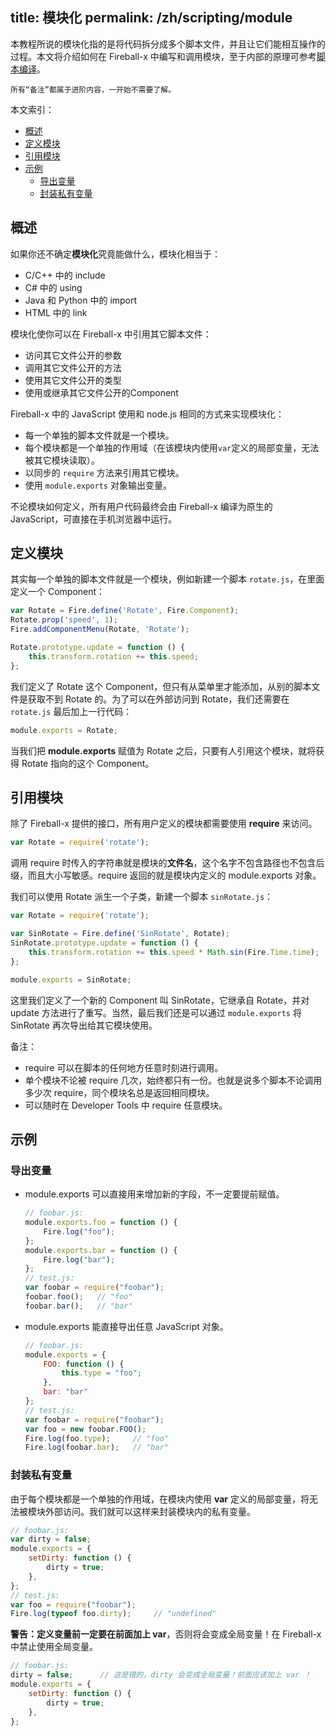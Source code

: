 title: 模块化
permalink: /zh/scripting/module
---

本教程所说的模块化指的是将代码拆分成多个脚本文件，并且让它们能相互操作的过程。本文将介绍如何在 Fireball-x 中编写和调用模块，至于内部的原理可参考[脚本编译](core/script-building.md)。
```
所有“备注”都属于进阶内容，一开始不需要了解。
```

本文索引：
- [概述](#intro)
- [定义模块](#define)
- [引用模块](#import)
- [示例](#example)
	- [导出变量](#exports)
	- [封装私有变量](#private)

## <a name="intro"></a>概述

如果你还不确定**模块化**究竟能做什么，模块化相当于：  
- C/C++ 中的 include
- C# 中的 using
- Java 和 Python 中的 import
- HTML 中的 link

模块化使你可以在 Fireball-x 中引用其它脚本文件：  
- 访问其它文件公开的参数
- 调用其它文件公开的方法
- 使用其它文件公开的类型
- 使用或继承其它文件公开的Component

Fireball-x 中的 JavaScript 使用和 node.js 相同的方式来实现模块化：  
- 每一个单独的脚本文件就是一个模块。
- 每个模块都是一个单独的作用域（在该模块内使用`var`定义的局部变量，无法被其它模块读取）。
- 以同步的 `require` 方法来引用其它模块。
- 使用 `module.exports` 对象输出变量。

不论模块如何定义，所有用户代码最终会由 Fireball-x 编译为原生的 JavaScript，可直接在手机浏览器中运行。

## <a name="define"></a>定义模块

其实每一个单独的脚本文件就是一个模块，例如新建一个脚本 `rotate.js`，在里面定义一个 Component：
```js
var Rotate = Fire.define('Rotate', Fire.Component);
Rotate.prop('speed', 1);
Fire.addComponentMenu(Rotate, 'Rotate');

Rotate.prototype.update = function () {
    this.transform.rotation += this.speed;
};
```
我们定义了 Rotate 这个 Component，但只有从菜单里才能添加，从别的脚本文件是获取不到 Rotate 的。为了可以在外部访问到 Rotate，我们还需要在 `rotate.js` 最后加上一行代码：
```js
module.exports = Rotate;
```
当我们把 **module.exports** 赋值为 Rotate 之后，只要有人引用这个模块，就将获得 Rotate 指向的这个 Component。

## <a name="import"></a>引用模块

除了 Fireball-x 提供的接口，所有用户定义的模块都需要使用 **require** 来访问。
```js
var Rotate = require('rotate');
```
调用 require 时传入的字符串就是模块的**文件名**，这个名字不包含路径也不包含后缀，而且大小写敏感。require 返回的就是模块内定义的 module.exports 对象。

我们可以使用 Rotate 派生一个子类，新建一个脚本 `sinRotate.js`：
```js
var Rotate = require('rotate');

var SinRotate = Fire.define('SinRotate', Rotate);
SinRotate.prototype.update = function () {
    this.transform.rotation += this.speed * Math.sin(Fire.Time.time);
};

module.exports = SinRotate;
```
这里我们定义了一个新的 Component 叫 SinRotate，它继承自 Rotate，并对 update 方法进行了重写。当然，最后我们还是可以通过 `module.exports` 将 SinRotate 再次导出给其它模块使用。

备注：
  - require 可以在脚本的任何地方任意时刻进行调用。
  - 单个模块不论被 require 几次，始终都只有一份。也就是说多个脚本不论调用多少次 require，同个模块名总是返回相同模块。
  - 可以随时在 Developer Tools 中 require 任意模块。

## <a name="example"></a>示例

### <a name="exports"></a>导出变量

- module.exports 可以直接用来增加新的字段，不一定要提前赋值。

	```js
	// foobar.js:
	module.exports.foo = function () {
    	Fire.log("foo");
    };
    module.exports.bar = function () {
    	Fire.log("bar");
    };
    // test.js:
    var foobar = require("foobar");
    foobar.foo();	// "foo"
    foobar.bar();	// "bar"
	```
- module.exports 能直接导出任意 JavaScript 对象。

	```js
	// foobar.js:
	module.exports = {
    	FOO: function () {
            this.type = "foo";
        },
        bar: "bar"
    };
    // test.js:
    var foobar = require("foobar");
    var foo = new foobar.FOO();
    Fire.log(foo.type);		// "foo"
    Fire.log(foobar.bar);	// "bar"
	```

### <a name="private"></a>封装私有变量

由于每个模块都是一个单独的作用域，在模块内使用 **var** 定义的局部变量，将无法被模块外部访问。我们就可以这样来封装模块内的私有变量。
```js
// foobar.js:
var dirty = false;
module.exports = {
	setDirty: function () {
        dirty = true;
	},
};
// test.js:
var foo = require("foobar");
Fire.log(typeof foo.dirty);		// "undefined"
```

**警告：定义变量前一定要在前面加上 var**，否则将会变成全局变量！在 Fireball-x 中禁止使用全局变量。

```js
// foobar.js:
dirty = false;		// 这是错的，dirty 会变成全局变量！前面应该加上 var ！
module.exports = {
	setDirty: function () {
        dirty = true;
	},
};
```
